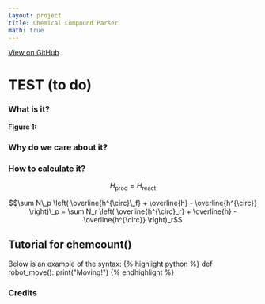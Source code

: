 ```yaml
---
layout: project
title: Chemical Compound Parser
math: true
---
```


[View on GitHub](https://github.com/yoon-zh/chemcount)

# TEST (to do)

### What is it?


**Figure 1:** 

### Why do we care about it?

### How to calculate it?


$$H_{\text{prod}} = H_{\text{react}}$$

$$\sum N\_p \left( \overline{h^{\circ}\_f} + \overline{h} - \overline{h^{\circ}} \right)\_p = \sum N_r \left( \overline{h^{\circ}_r} + \overline{h} - \overline{h^{\circ}} \right)_r$$


## Tutorial for chemcount()

Below is an example of the syntax:
{% highlight python %}
def robot_move():
    print("Moving!")
{% endhighlight %}

### Credits

<!--Written by Jorge Porras (2025)-->
